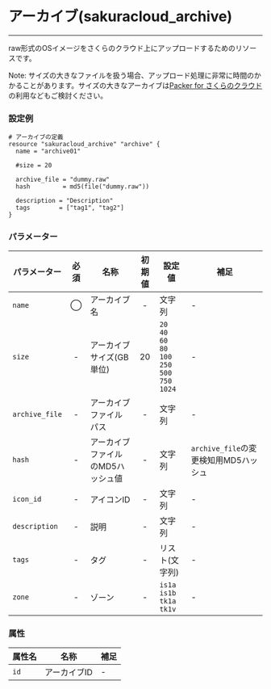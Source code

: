 # アーカイブ(sakuracloud_archive)

---

raw形式のOSイメージをさくらのクラウド上にアップロードするためのリソースです。  

Note: サイズの大きなファイルを扱う場合、アップロード処理に非常に時間のかかることがあります。サイズの大きなアーカイブは[Packer for さくらのクラウド](https://github.com/sacloud/packer-builder-sakuracloud)の利用などもご検討ください。  

### 設定例

```hcl
# アーカイブの定義
resource "sakuracloud_archive" "archive" {
  name = "archive01"

  #size = 20

  archive_file = "dummy.raw"
  hash         = md5(file("dummy.raw"))

  description = "Description"
  tags        = ["tag1", "tag2"]
}

```

### パラメーター

|パラメーター         |必須  |名称                |初期値     |設定値                    |補足                                          |
|-------------------|:---:|--------------------|:--------:|------------------------|----------------------------------------------|
| `name`            | ◯   | アーカイブ名           | -        | 文字列                  | - |
| `size`            | -   | アーカイブサイズ(GB単位) | 20       |  `20`<br />`40`<br />`60`<br />`80`<br />`100`<br />`250`<br />`500`<br />`750`<br />`1024`         | - |
| `archive_file`  | -   | アーカイブファイルパス| - | 文字列 | - |
| `hash`            | -   | アーカイブファイルのMD5ハッシュ値| - | 文字列 | `archive_file`の変更検知用MD5ハッシュ |
| `icon_id`         | -   | アイコンID         | - | 文字列 | - |
| `description`     | -   | 説明  | - | 文字列 | - |
| `tags`            | -   | タグ | - | リスト(文字列) | - |
| `zone`            | -   | ゾーン | - | `is1a`<br />`is1b`<br />`tk1a`<br />`tk1v` | - |


### 属性

|属性名                | 名称                    | 補足                                        |
|---------------------|------------------------|--------------------------------------------|
| `id`                | アーカイブID               | -                                          |

